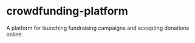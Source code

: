 # crowdfunding-platform
A platform for launching fundraising campaigns and accepting donations online.
